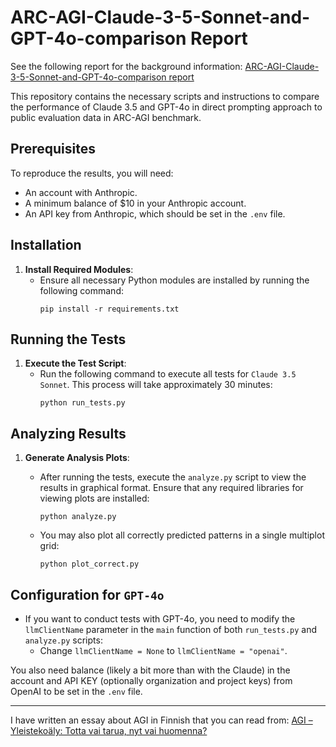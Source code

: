 # ARC-AGI-Claude-3-5-Sonnet-and-GPT-4o-comparison Report

See the following report for the background information: [ARC-AGI-Claude-3-5-Sonnet-and-GPT-4o-comparison report](https://www.notion.so/mesokosmos/ARC-AGI-Claude-3-5-Sonnet-and-GPT-4o-comparison-1d90907ca1784832a0acc315882b1dc2)

This repository contains the necessary scripts and instructions to compare the performance of Claude 3.5 and GPT-4o in direct prompting approach to public evaluation data in ARC-AGI benchmark.

## Prerequisites

To reproduce the results, you will need:

- An account with Anthropic.
- A minimum balance of $10 in your Anthropic account.
- An API key from Anthropic, which should be set in the `.env` file.

## Installation

1. **Install Required Modules**:
   - Ensure all necessary Python modules are installed by running the following command:
     ```
     pip install -r requirements.txt
     ```

## Running the Tests

1. **Execute the Test Script**:
   - Run the following command to execute all tests for `Claude 3.5 Sonnet`. This process will take approximately 30 minutes:
     ```
     python run_tests.py
     ```

## Analyzing Results

1. **Generate Analysis Plots**:
   - After running the tests, execute the `analyze.py` script to view the results in graphical format. Ensure that any required libraries for viewing plots are installed:
     ```
     python analyze.py
     ```

    - You may also plot all correctly predicted patterns in a single multiplot grid:

      ```
      python plot_correct.py
      ```

## Configuration for `GPT-4o`

- If you want to conduct tests with GPT-4o, you need to modify the `llmClientName` parameter in the `main` function of both `run_tests.py` and `analyze.py` scripts:
  - Change `llmClientName = None` to `llmClientName = "openai"`.

You also need balance (likely a bit more than with the Claude) in the account and API KEY (optionally organization and project keys) from OpenAI to be set in the `.env` file.

***

I have written an essay about AGI in Finnish that you can read from: [AGI – Yleistekoäly: Totta vai tarua, nyt vai huomenna?](https://mesokosmos.com/2024/06/21/agi-yleistekoaly-totta-vai-tarua-nyt-vai-huomenna/)
